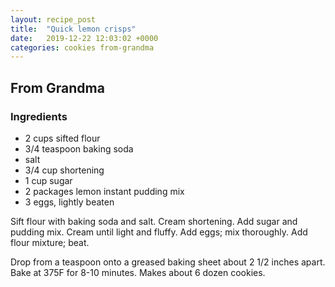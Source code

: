 ```yaml
---
layout: recipe_post
title:  "Quick lemon crisps"
date:   2019-12-22 12:03:02 +0000
categories: cookies from-grandma
---
```


## From Grandma
### Ingredients
* 2 cups sifted flour
* 3/4 teaspoon baking soda
* salt
* 3/4 cup shortening
* 1 cup sugar
* 2 packages lemon instant pudding mix
* 3 eggs, lightly beaten


Sift flour with baking soda and salt. Cream shortening. Add sugar and pudding mix. Cream until light and fluffy. Add eggs; mix thoroughly. Add flour mixture; beat.

Drop from a teaspoon onto a greased baking sheet about 2 1/2 inches apart. Bake at 375F for 8-10 minutes. Makes about 6 dozen cookies.
